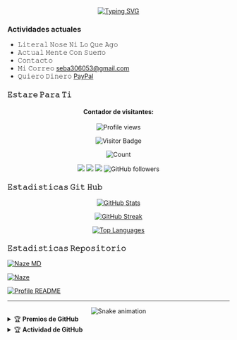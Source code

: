 <div align="center">
<a href="#">
    <img
        src="https://readme-typing-svg.herokuapp.com?font=ShadowsIntoLight&size=50&duration=5500&color=f70787&background=FF673200&center=true&vCenter=true&lines=𝚆𝚎𝚕𝚌𝚘𝚖𝚎;𝙲𝚘𝚖𝚒𝚍𝚊"
            alt="Typing SVG"
        />
    </a>
</div>

### Actividades actuales 
-  𝙻𝚒𝚝𝚎𝚛𝚊𝚕 𝙽𝚘𝚜𝚎 𝙽𝚒 𝙻𝚘 𝚀𝚞𝚎 𝙰𝚐𝚘
-  𝙰𝚌𝚝𝚞𝚊𝚕 𝙼𝚎𝚗𝚝𝚎 𝙲𝚘𝚗 𝚂𝚞𝚎𝚗̃𝚘
-  𝙲𝚘𝚗𝚝𝚊𝚌𝚝𝚘
-  𝙼𝚒 𝙲𝚘𝚛𝚛𝚎𝚘 seba306053@gmail.com
-  𝚀𝚞𝚒𝚎𝚛𝚘 𝙳𝚒𝚗𝚎𝚛𝚘 [PayPal](https://www.paypal.me/SebastianSaez7) 

### 𝙴𝚜𝚝𝚊𝚛𝚎 𝙿𝚊𝚛𝚊 𝚃𝚒

<h4 align="center">Contador de visitantes:</h4>

<!-- Contador principal más confiable -->
<p align="center">
    <img src="https://komarev.com/ghpvc/?username=SebastianSBGG&label=Profile%20views&color=0e75b6&style=flat" alt="Profile views" />
</p>

<!-- Contadores alternativos -->
<p align="center">
    <img src="https://visitor-badge.laobi.icu/badge?page_id=SebastianSBGG.SebastianSBGG&left_color=darkviolet&right_color=orange" alt="Visitor Badge" />
</p>

<!-- Contador adicional con diseño personalizado -->
<p align="center">
    <img src="https://count.getloli.com/get/@SebastianSBGG?theme=asoul" alt="Count" />
</p>

<p align="center">
  <a href="https://wa.me/56985230452"><img src="https://img.shields.io/badge/WhatsApp-25D366?style=for-the-badge&logo=whatsapp&logoColor=white" /></a>
  <a href="https://whatsapp.com/channel/0029VavL0RX77qVMEGBNL23y"><img src="https://img.shields.io/badge/Canal_WhatsApp-25D366?style=for-the-badge&logo=whatsapp&logoColor=white" /></a>
  <a href="https://github.com/SebastianSBGG"><img src="https://img.shields.io/badge/-GitHub-black?style=flat-square&logo=github" /></a>
  <img src="https://img.shields.io/github/followers/SebastianSBGG?label=Followers&style=social" alt="GitHub followers" />
</p>

### 𝙴𝚜𝚝𝚊𝚍𝚒𝚜𝚝𝚒𝚌𝚊𝚜 𝙶𝚒𝚝 𝙷𝚞𝚋

<p align="center">
    <a href="https://github.com/SebastianSBGG">
        <img src="https://github-readme-stats.vercel.app/api?username=SebastianSBGG&show_icons=true&theme=chartreuse-dark&hide_border=true&count_private=true" alt="GitHub Stats" />
    </a>
</p>

<p align="center">
    <a href="https://github.com/SebastianSBGG">
        <img src="https://streak-stats.demolab.com/?user=SebastianSBGG&theme=chartreuse-dark&hide_border=true" alt="GitHub Streak" />
    </a>
</p>

<p align="center">
    <a href="https://github.com/SebastianSBGG">
        <img src="https://github-readme-stats.vercel.app/api/top-langs/?username=SebastianSBGG&theme=chartreuse-dark&layout=compact&hide_border=true" alt="Top Languages" />
    </a>
</p>

### 𝙴𝚜𝚝𝚊𝚍𝚒𝚜𝚝𝚒𝚌𝚊𝚜 𝚁𝚎𝚙𝚘𝚜𝚒𝚝𝚘𝚛𝚒𝚘

<p align="left">
    <a href="https://github.com/SebastianSBGG/naze-md">
        <img src="https://github-readme-stats.vercel.app/api/pin/?username=SebastianSBGG&repo=naze-md&theme=chartreuse-dark&hide_border=true" alt="Naze MD" />
    </a>
</p>

<p align="left">
    <a href="https://github.com/SebastianSBGG/naze">
        <img src="https://github-readme-stats.vercel.app/api/pin/?username=SebastianSBGG&repo=naze&theme=chartreuse-dark&hide_border=true" alt="Naze" />
    </a>
</p>

<p align="left">
    <a href="https://github.com/SebastianSBGG/SebastianSBGG">
        <img src="https://github-readme-stats.vercel.app/api/pin/?username=SebastianSBGG&repo=SebastianSBGG&theme=chartreuse-dark&hide_border=true" alt="Profile README" />
    </a>
</p>

---

<div align="center">
    <img src="https://github.com/SebastianSBGG/SebastianSBGG/blob/output/github-contribution-grid-snake.svg" alt="Snake animation" />
</div>

<details>
    <summary>&#127942 <b>Premios de GitHub</b></summary><br/>

<p align="center"><a href="https://github.com/SebastianSBGG"><img src="https://github-profile-trophy.vercel.app/?username=SebastianSBGG"></a></p>

</details>
<details>
    <summary>&#127942 <b>Actividad de GitHub</b></summary><br/>

<p align="center"><a href="https://github.com/SebastianSBGG"><img src="https://metrics.lecoq.io/SebastianSBGG?template=classic&repositories.forks=true&languages=1&languages.colors=github&languages.threshold=0%25&config.timezone=Asia%2FJakarta"></a></p>

</details>
